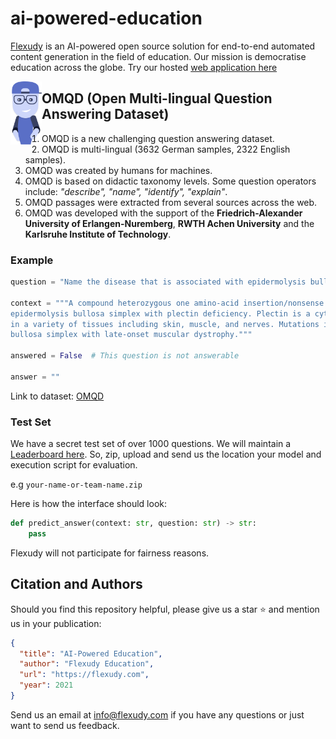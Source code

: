 # ai-powered-education

[Flexudy](https://flexudy.com "Flexudy") is an AI-powered open source solution for end-to-end automated content
generation in the field of education. Our mission is democratise education across the globe. Try our
hosted [web application here](https://app.flexudy.com "Web App")

[<img src="flexudy-avatar.png" width="50" align="left"/>](Flexudy-Avatar)



## OMQD (Open Multi-lingual Question Answering Dataset)

1. OMQD is a new challenging question answering dataset.
2. OMQD is multi-lingual (3632 German samples, 2322 English samples).
3. OMQD was created by humans for machines.
4. OMQD is based on didactic taxonomy levels. Some question operators include: *"describe", "name", "identify", "explain"*.
5. OMQD passages were extracted from several sources across the web.
6. OMQD was developed with the support of the **Friedrich-Alexander University of Erlangen-Nuremberg**, **RWTH Achen University** and the **Karlsruhe Institute of Technology**.

### Example

```python
question = "Name the disease that is associated with epidermolysis bullosa simplex with late-onset muscular dystrophy."

context = """A compound heterozygous one amino-acid insertion/nonsense mutation in the plectin gene causes 
epidermolysis bullosa simplex with plectin deficiency. Plectin is a cytoskeleton linker protein expressed 
in a variety of tissues including skin, muscle, and nerves. Mutations in its gene are associated with epidermolysis 
bullosa simplex with late-onset muscular dystrophy."""

answered = False  # This question is not answerable

answer = ""
```

Link to dataset: [OMQD](https://huggingface.co/datasets/flexudy/OMQD "OMQD")

### Test Set
We have a secret test set of over 1000 questions. We will maintain a [Leaderboard here](https://github.com/flexudy/ai-powered-education "OMQD Leaderboard").
So, zip, upload and send us the location your model and execution script for evaluation.

e.g `your-name-or-team-name.zip`

Here is how the interface should look:

```python
def predict_answer(context: str, question: str) -> str:
    pass
```

Flexudy will not participate for fairness reasons.

## Citation and Authors

Should you find this repository helpful, please give us a star ⭐ and mention us in your publication:

```json
{
  "title": "AI-Powered Education",
  "author": "Flexudy Education",
  "url": "https://flexudy.com",
  "year": 2021
}
```

Send us an email at info@flexudy.com if you have any questions or just want to send us feedback.

